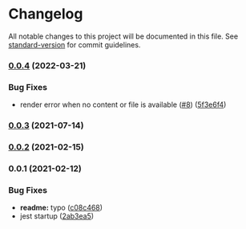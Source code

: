 # Changelog

All notable changes to this project will be documented in this file. See [standard-version](https://github.com/conventional-changelog/standard-version) for commit guidelines.

### [0.0.4](https://github.com/ui5-community/ui5-cc-md/compare/v0.0.3...v0.0.4) (2022-03-21)


### Bug Fixes

* render error when no content or file is available ([#8](https://github.com/ui5-community/ui5-cc-md/issues/8)) ([5f3e6f4](https://github.com/ui5-community/ui5-cc-md/commit/5f3e6f4c4e7ad85d786008896a8f779de371f838))

### [0.0.3](https://github.com/ui5-community/ui5-cc-md/compare/v0.0.2...v0.0.3) (2021-07-14)

### [0.0.2](https://github.com/ui5-community/ui5-cc-md/compare/v0.0.1...v0.0.2) (2021-02-15)

### 0.0.1 (2021-02-12)


### Bug Fixes

* **readme:** typo ([c08c468](https://github.com/vobu/ui5-cc-md/commit/c08c468edfea997281996940ab115a37f561a295))
* jest startup ([2ab3ea5](https://github.com/vobu/ui5-cc-md/commit/2ab3ea578a7dd6300bf1699353d3d77529781a5d))
